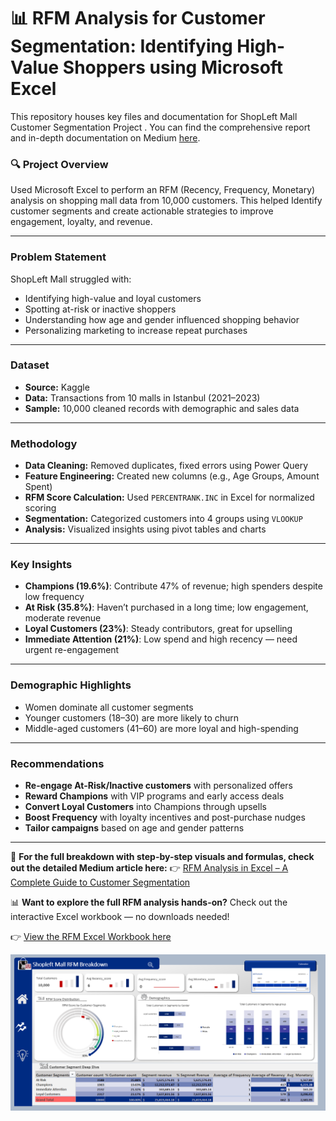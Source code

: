 # 📊 RFM Analysis for Customer Segmentation: Identifying High-Value Shoppers using Microsoft Excel

This repository houses key files and documentation for ShopLeft Mall Customer Segmentation Project . You can find the comprehensive report and in-depth documentation on Medium [here](https://medium.com/@UjuEmmanuella/rfm-analysis-in-excel-a-complete-guide-to-customer-segmentation-a0518ccf094c).


### 🔍 Project Overview

Used Microsoft Excel to perform an RFM (Recency, Frequency, Monetary) analysis on shopping mall data from 10,000 customers. This helped Identify customer segments and create actionable strategies to improve engagement, loyalty, and revenue.

---

###  Problem Statement

ShopLeft Mall struggled with:

* Identifying high-value and loyal customers
* Spotting at-risk or inactive shoppers
* Understanding how age and gender influenced shopping behavior
* Personalizing marketing to increase repeat purchases

---

### Dataset

* **Source:** Kaggle
* **Data:** Transactions from 10 malls in Istanbul (2021–2023)
* **Sample:** 10,000 cleaned records with demographic and sales data

---

### Methodology

* **Data Cleaning:** Removed duplicates, fixed errors using Power Query
* **Feature Engineering:** Created new columns (e.g., Age Groups, Amount Spent)
* **RFM Score Calculation:** Used `PERCENTRANK.INC` in Excel for normalized scoring
* **Segmentation:** Categorized customers into 4 groups using `VLOOKUP`
* **Analysis:** Visualized insights using pivot tables and charts

---

### Key Insights

* **Champions (19.6%)**: Contribute 47% of revenue; high spenders despite low frequency
* **At Risk (35.8%)**: Haven’t purchased in a long time; low engagement, moderate revenue
* **Loyal Customers (23%)**: Steady contributors, great for upselling
* **Immediate Attention (21%)**: Low spend and high recency — need urgent re-engagement

---

### Demographic Highlights

* Women dominate all customer segments
* Younger customers (18–30) are more likely to churn
* Middle-aged customers (41–60) are more loyal and high-spending

---

### Recommendations

* **Re-engage At-Risk/Inactive customers** with personalized offers
* **Reward Champions** with VIP programs and early access deals
* **Convert Loyal Customers** into Champions through upsells
* **Boost Frequency** with loyalty incentives and post-purchase nudges
* **Tailor campaigns** based on age and gender patterns

---

📖 **For the full breakdown with step-by-step visuals and formulas, check out the detailed Medium article here:**
👉 [RFM Analysis in Excel – A Complete Guide to Customer Segmentation](https://medium.com/@UjuEmmanuella/rfm-analysis-in-excel-a-complete-guide-to-customer-segmentation-a0518ccf094c)

📊 **Want to explore the full RFM analysis hands-on?**  Check out the interactive Excel workbook — no downloads needed!

👉 [View the RFM Excel Workbook here](https://onedrive.live.com/edit?cid=2b8029fee5bfeef1&id=2B8029FEE5BFEEF1!sa309cefab1324e8397620a8cfcd41772&resid=2B8029FEE5BFEEF1!sa309cefab1324e8397620a8cfcd41772&ithint=file%2Cxlsx&embed=1&em=2&AllowTyping=True&wdHideGridlines=True&wdHideHeaders=True&wdInConfigurator=True%2CTrue&migratedtospo=true&redeem=aHR0cHM6Ly8xZHJ2Lm1zL3gvYy8yYjgwMjlmZWU1YmZlZWYxL0lRVDZ)

![Dashboard](RFM%20Analysis-Dashboard.png)





